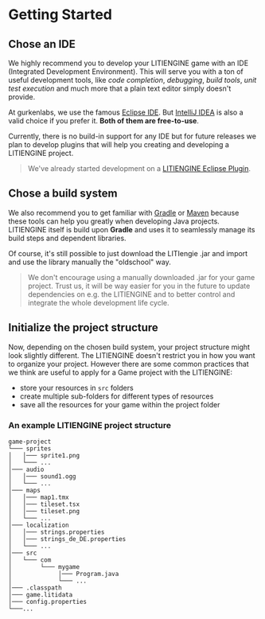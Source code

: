 # Getting Started

## Chose an IDE

We highly recommend you to develop your LITIENGINE game with an IDE \(Integrated Development Environment\). This will serve you with a ton of useful development tools, like _code completion_, _debugging_, _build tools_, _unit test execution_ and much more that a plain text editor simply doesn't provide.

At gurkenlabs, we use the famous [Eclipse IDE](https://www.eclipse.org/downloads/packages/release/kepler/sr1/eclipse-ide-java-developers). But [IntelliJ IDEA](https://www.jetbrains.com/idea/) is also a valid choice if you prefer it. **Both of them are free-to-use**.

Currently, there is no build-in support for any IDE but for future releases we plan to develop plugins that will help you creating and developing a LITIENGINE project.

> We've already started development on a [LITIENGINE Eclipse Plugin](https://github.com/gurkenlabs/litiengine-eclipse-plugin).

## Chose a build system

We also recommend you to get familiar with [Gradle](https://gradle.org/) or [Maven](https://maven.apache.org/) because these tools can help you greatly when developing Java projects. LITIENGINE itself is build upon **Gradle** and uses it to seamlessly manage its build steps and dependent libraries.

Of course, it's still possible to just download the LITIengie .jar and import and use the library manually the "oldschool" way.

> We don't encourage using a manually downloaded .jar for your game project. Trust us, it will be way easier for you in the future to update dependencies on e.g. the LITIENGINE and to better control and integrate the whole development life cycle.

## Initialize the project structure

Now, depending on the chosen build system, your project structure might look slightly different. The LITIENGINE doesn't restrict you in how you want to organize your project. However there are some common practices that we think are useful to apply for a Game project with the LITIENGINE:

* store your resources in `src` folders
* create multiple sub-folders for different types of resources
* save all the resources for your game within the project folder

### An example LITIENGINE project structure

```text
game-project
└─── sprites
│   │─── sprite1.png
│   └─── ...
│─── audio
│   │─── sound1.ogg
│   └─── ...
│─── maps
│   │─── map1.tmx
│   │─── tileset.tsx
│   │─── tileset.png
│   └─── ...
│─── localization
│   │─── strings.properties
│   │─── strings_de_DE.properties
│   └─── ...
│─── src
│   └─── com
│        └─── mygame
│             │─── Program.java
│             └─── ...
│─── .classpath
│─── game.litidata
│─── config.properties
└───...
```

